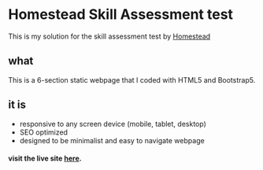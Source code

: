 # Homestead Skill Assessment test 
This is my solution for the skill assessment test by [Homestead](https://homesteadstudio.co/)

## what
This is a 6-section static webpage that I coded with HTML5 and Bootstrap5.

## it is
- responsive to any screen device (mobile, tablet, desktop)
- SEO optimized
- designed to be minimalist and easy to navigate webpage

#### visit the live site [here](https://ladymariele.github.io/homestead/).
